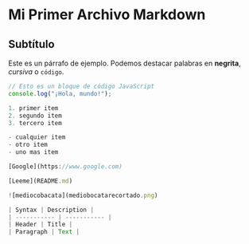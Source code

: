 # Mi Primer Archivo Markdown

## Subtítulo

Este es un párrafo de ejemplo. Podemos destacar palabras en **negrita**, *cursiva* o `código`.

```javascript
// Esto es un bloque de código JavaScript 
console.log("¡Hola, mundo!");

1. primer item
2. segundo item
3. tercero item

- cualquier item
- otro item
- uno mas item

[Google](https://www.google.com)

[Leeme](README.md)

![mediocobacata](mediobocatarecortado.png)

| Syntax | Description |
| ----------- | ----------- |
| Header | Title |
| Paragraph | Text |